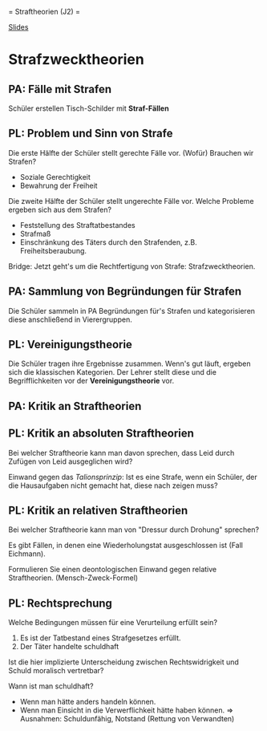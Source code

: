 = Straftheorien (J2) =

[Slides](http://xcosx.de/mgb/keineph-slides/slides/Straftheorien.html)

# Strafzwecktheorien

## PA: Fälle mit Strafen
Schüler erstellen Tisch-Schilder mit **Straf-Fällen**

## PL: Problem und Sinn von Strafe
Die erste Hälfte der Schüler stellt gerechte Fälle vor.
(Wofür) Brauchen wir Strafen?
* Soziale Gerechtigkeit
* Bewahrung der Freiheit

Die zweite Hälfte der Schüler stellt ungerechte Fälle vor.
Welche Probleme ergeben sich aus dem Strafen?
* Feststellung des Straftatbestandes
* Strafmaß
* Einschränkung des Täters durch den Strafenden, z.B. Freiheitsberaubung.

Bridge: Jetzt geht's um die Rechtfertigung von Strafe: Strafzwecktheorien.

## PA: Sammlung von Begründungen für Strafen
Die Schüler sammeln in PA Begründungen für's Strafen und kategorisieren diese anschließend in Vierergruppen.

## PL: Vereinigungstheorie
Die Schüler tragen ihre Ergebnisse zusammen. Wenn's gut läuft, ergeben sich die klassischen Kategorien. Der Lehrer stellt diese und die Begrifflichkeiten vor der **Vereinigungstheorie** vor.

## PA: Kritik an Straftheorien

## PL: Kritik an absoluten Straftheorien
Bei welcher Straftheorie kann man davon sprechen, dass Leid durch Zufügen von Leid ausgeglichen wird?

Einwand gegen das *Talionsprinzip*: Ist es eine Strafe, wenn ein Schüler, der die Hausaufgaben nicht gemacht hat, diese nach zeigen muss?

## PL: Kritik an relativen Straftheorien
Bei welcher Straftheorie kann man von "Dressur durch Drohung" sprechen?

Es gibt Fällen, in denen eine Wiederholungstat ausgeschlossen ist (Fall Eichmann).

Formulieren Sie einen deontologischen Einwand gegen relative Straftheorien. (Mensch-Zweck-Formel)

## PL: Rechtsprechung

Welche Bedingungen müssen für eine Verurteilung erfüllt sein?

1. Es ist der Tatbestand eines Strafgesetzes erfüllt.
2. Der Täter handelte schuldhaft

Ist die hier implizierte Unterscheidung zwischen Rechtswidrigkeit und Schuld moralisch vertretbar?

Wann ist man schuldhaft?
- Wenn man hätte anders handeln können.
- Wenn man Einsicht in die Verwerflichkeit hätte haben können.
=> Ausnahmen: Schuldunfähig, Notstand (Rettung von Verwandten)

<!-- Exkurs: humaner Strafvollzug (Abi 2002-6) -->
<!-- Exkurs: Lebenslange Freiheitsstrafe (Abi 2007-31) -->
